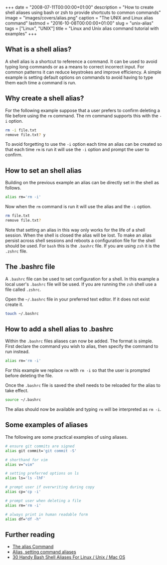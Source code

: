 +++
date = "2008-07-11T00:00:00+01:00"
description = "How to create shell aliases using bash or zsh to provide shortcuts to common commands"
image = "images/covers/alias.png"
caption = "The UNIX and Linux alias command"
lastmod = "2016-10-08T00:00:00+01:00"
slug = "unix-alias"
tags = ["Linux", "UNIX"]
title = "Linux and Unix alias command tutorial with examples"
+++

## What is a shell alias?

A shell alias is a shortcut to reference a command. It can be used to avoid
typing long commands or as a means to correct incorrect input. For common
patterns it can reduce keystrokes and improve efficiency. A simple example is
setting default options on commands to avoid having to type them each time a
command is run.

## Why create a shell alias?

For the following example suppose that a user prefers to confirm deleting a file
before using the `rm` command. The rm command supports this with the `-i`
option.

```sh
rm -i file.txt
remove file.txt? y
```

To avoid forgetting to use the `-i` option each time an alias can be created so
that each time `rm` is run it will use the `-i` option and prompt the user to
confirm.

## How to set an shell alias

Building on the previous example an alias can be directly set in the shell as
follows.

```sh
alias rm='rm -i'
```

Now when the `rm` command is run it will use the alias and the `-i` option.

```sh
rm file.txt
remove file.txt?
```

Note that setting an alias in this way only works for the life of a shell
session. When the shell is closed the alias will be lost. To make an alias
persist across shell sessions and reboots a configuration file for the shell
should be used. For `bash` this is the `.bashrc` file. If you are using `zsh` it
is the `.zshrc` file.

## The .bashrc file

A `.bashrc` file can be used to set configuration for a shell. In this example a
local user's `.bashrc` file will be used. If you are running the `zsh` shell use
a file called `.zshrc`.

Open the `~/.bashrc` file in your preferred text editor. If it does not exist
create it.

```sh
touch ~/.bashrc
```

## How to add a shell alias to .bashrc

Within the `.bashrc` files aliases can now be added. The format is simple. First
declare the command you wish to alias, then specify the command to run instead.

```sh
alias rm='rm -i'
```

For this example we replace `rm` with `rm -i` so that the user is prompted
before deleting the file.

Once the `.bashrc` file is saved the shell needs to be reloaded for the alias to
take effect.

```sh
source ~/.bashrc
```

The alias should now be available and typing `rm` will be interpreted as
`rm -i`.

## Some examples of aliases

The following are some practical examples of using aliases.

```sh
# ensure git commits are signed
alias git commit='git commit -S'

# shorthand for vim
alias v="vim"

# setting preferred options on ls
alias ls='ls -lhF'

# prompt user if overwriting during copy
alias cp='cp -i'

# prompt user when deleting a file
alias rm='rm -i'

# always print in human readable form
alias df="df -h"
```

## Further reading

- [The alias Command][1]
- [Alias, setting command aliases][2]
- [30 Handy Bash Shell Aliases For Linux / Unix / Mac OS][3]

[1]: http://www.linfo.org/alias.html
[2]: http://www.linuxhowtos.org/Tips%20and%20Tricks/command_aliases.htm
[3]: http://www.cyberciti.biz/tips/bash-aliases-mac-centos-linux-unix.html
[4]: /images/articles/shell_alias.png
